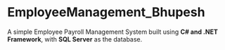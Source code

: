 # EmployeeManagement_Bhupesh
A simple Employee Payroll Management System built using **C# and .NET Framework**, with **SQL Server** as the database.
